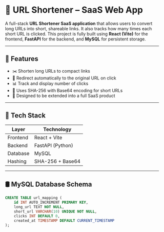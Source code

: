 # 🔗 URL Shortener – SaaS Web App

A full-stack **URL Shortener SaaS application** that allows users to convert long URLs into short, shareable links. It also tracks how many times each short URL is clicked. This project is fully built using **React (Vite)** for the frontend, **FastAPI** for the backend, and **MySQL** for persistent storage.

---

## 📌 Features

- ✂️ Shorten long URLs to compact links
- 🔁 Redirect automatically to the original URL on click
- 📊 Track and display number of clicks
- 🔐 Uses SHA-256 with Base64 encoding for short URLs
- 🧠 Designed to be extended into a full SaaS product

---

## 🧰 Tech Stack

| Layer       | Technology        |
|------------|-------------------|
| Frontend    | React + Vite      |
| Backend     | FastAPI (Python)  |
| Database    | MySQL             |
| Hashing     | SHA-256 + Base64  |

---

## 🛢️ MySQL Database Schema

```sql
CREATE TABLE url_mapping (
    id INT AUTO_INCREMENT PRIMARY KEY,
    long_url TEXT NOT NULL,
    short_url VARCHAR(10) UNIQUE NOT NULL,
    clicks INT DEFAULT 0,
    created_at TIMESTAMP DEFAULT CURRENT_TIMESTAMP
);
